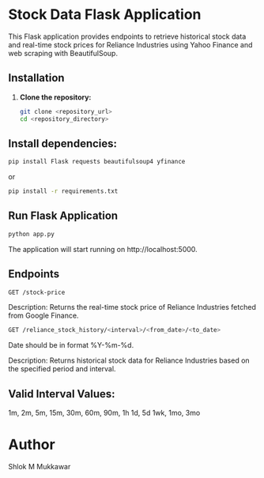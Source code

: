 # Stock Data Flask Application

This Flask application provides endpoints to retrieve historical stock data and real-time stock prices for Reliance Industries using Yahoo Finance and web scraping with BeautifulSoup.

## Installation

1. **Clone the repository:**
   ```bash
   git clone <repository_url>
   cd <repository_directory>
   ```

## Install dependencies:
```bash
pip install Flask requests beautifulsoup4 yfinance
```
or
```bash
pip install -r requirements.txt
```
## Run Flask Application 
```bash
python app.py
```
The application will start running on http://localhost:5000.

## Endpoints
```bash
GET /stock-price
```
Description:
Returns the real-time stock price of Reliance Industries fetched from Google Finance.

```bash
GET /reliance_stock_history/<interval>/<from_date>/<to_date>   
```
Date should be in format %Y-%m-%d.

Description:
Returns historical stock data for Reliance Industries based on the specified period and interval.


## Valid Interval Values:
1m, 2m, 5m, 15m, 30m, 60m, 90m, 1h
1d, 5d
1wk, 1mo, 3mo

# Author
Shlok M Mukkawar